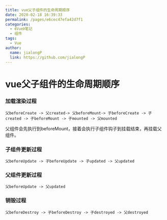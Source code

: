 ```yaml
---
title: vue父子组件的生命周期顺序
date: 2020-02-18 16:39:33
permalink: /pages/e6cec47efa42d7f1
categories:
  - 《Vue》笔记
  - 组件
tags:
  - Vue
author:
  name: jialongP
  link: https://github.com/jialongP
---
```

# vue父子组件的生命周期顺序

### 加载渲染过程

```
父beforeCreate -> 父created-> 父beforeMount-> 子beforeCreate -> 子created -> 子beforeMount -> 子mounted -> 父mounted
```

父组件会先执行到beforeMount，接着会执行子组件钩子到挂载结束，再挂载父组件。

### 子组件更新过程

```
父beforeUpdate -> 子beforeUpdate -> 子updated -> 父updated
```

### 父组件更新过程

```
父beforeUpdate -> 父updated
```

### 销毁过程

```
父beforeDestroy -> 子beforeDestroy -> 子destroyed -> 父destroyed
```

